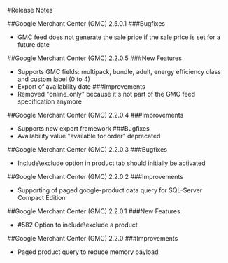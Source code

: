 ﻿#Release Notes

##Google Merchant Center (GMC) 2.5.0.1
###Bugfixes
* GMC feed does not generate the sale price if the sale price is set for a future date

##Google Merchant Center (GMC) 2.2.0.5
###New Features
* Supports GMC fields: multipack, bundle, adult, energy efficiency class and custom label (0 to 4)
* Export of availability date
###Improvements
* Removed "online_only" because it's not part of the GMC feed specification anymore

##Google Merchant Center (GMC) 2.2.0.4
###Improvements
* Supports new export framework
###Bugfixes
* Availability value "available for order" deprecated

##Google Merchant Center (GMC) 2.2.0.3
###Bugfixes
* Include\exclude option in product tab should initially be activated

##Google Merchant Center (GMC) 2.2.0.2
###Improvements
* Supporting of paged google-product data query for SQL-Server Compact Edition

##Google Merchant Center (GMC) 2.2.0.1
###New Features
* #582 Option to include\exclude a product

##Google Merchant Center (GMC) 2.2.0
###Improvements
* Paged product query to reduce memory payload